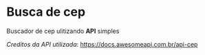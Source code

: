 # Busca de cep
Buscador de cep ulitizando **API** simples


_Creditos da API utilizada_: https://docs.awesomeapi.com.br/api-cep
